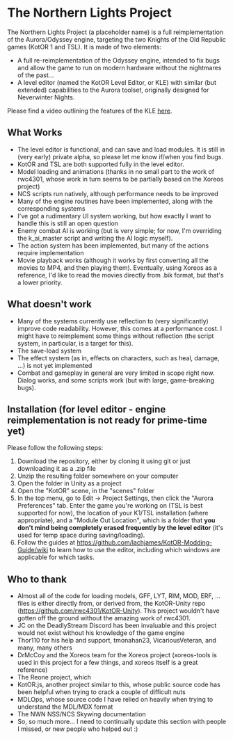 # The Northern Lights Project

The Northern Lights Project (a placeholder name) is a full reimplementation of the Aurora/Odyssey engine, targeting the two Knights of the Old Republic games (KotOR 1 and TSL). It is made of two elements:
 - A full re-reimplementation of the Odyssey engine, intended to fix bugs and allow the game to run on modern hardware without the nightmares of the past...
 - A level editor (named the KotOR Level Editor, or KLE) with similar (but extended) capabilities to the Aurora toolset, originally designed for Neverwinter Nights.
 
Please find a video outlining the features of the KLE [here](https://www.youtube.com/watch?v=HoQwFkdiEkk).

## What Works
 - The level editor is functional, and can save and load modules. It is still in (very early) private alpha, so please let me know if/when you find bugs.
 - KotOR and TSL are both supported fully in the level editor.
 - Model loading and animations (thanks in no small part to the work of rwc4301, whose work in turn seems to be partially based on the Xoreos project) 
 - NCS scripts run natively, although performance needs to be improved
 - Many of the engine routines have been implemented, along with the corresponding systems
 - I've got a rudimentary UI system working, but how exactly I want to handle this is still an open question
 - Enemy combat AI is working (but is very simple; for now, I'm overriding the k_ai_master script and writing the AI logic myself).
 - The action system has been implemented, but many of the actions require implementation
 - Movie playback works (although it works by first converting all the movies to MP4, and then playing them). Eventually, using Xoreos as a reference, I'd like to read the movies directly from .bik format, but that's a lower priority.
 
## What doesn't work
 - Many of the systems currently use reflection to (very significantly) improve code readability. However, this comes at a performance cost. I might have to reimplement some things without reflection (the script system, in particular, is a target for this).
 - The save-load system
 - The effect system (as in, effects on characters, such as heal, damage, ...) is not yet implemented
 - Combat and gameplay in general are very limited in scope right now. Dialog works, and some scripts work (but with large, game-breaking bugs).
 
## Installation (for level editor - engine reimplementation is not ready for prime-time yet)
Please follow the following steps:
 1. Download the repository, either by cloning it using git or just downloading it as a .zip file
 2. Unzip the resulting folder somewhere on your computer
 3. Open the folder in Unity as a project
 4. Open the "KotOR" scene, in the "scenes" folder
 5. In the top menu, go to Edit -> Project Settings, then click the "Aurora Preferences" tab. Enter the game you're working on (TSL is best supported for now), the location of your K1/TSL installation (where appropriate), and a "Module Out Location", which is a folder that **you don't mind being completely erased frequently by the level editor** (it's used for temp space during saving/loading).
 6. Follow the guides at https://github.com/lachjames/KotOR-Modding-Guide/wiki to learn how to use the editor, including which windows are applicable for which tasks.

## Who to thank
 - Almost all of the code for loading models, GFF, LYT, RIM, MOD, ERF, ... files is either directly from, or derived from, the KotOR-Unity repo (https://github.com/rwc4301/KotOR-Unity). This project wouldn't have gotten off the ground without the amazing work of rwc4301.
 - JC on the DeadlyStream Discord has been invaluable and this project would not exist without his knowledge of the game engine
 - Thor110 for his help and support, tmonahan23, VicariousVeteran, and many, many others
 - DrMcCoy and the Xoreos team for the Xoreos project (xoreos-tools is used in this project for a few things, and xoreos itself is a great reference)
 - The Reone project, which
 - KotOR.js, another project similar to this, whose public source code has been helpful when trying to crack a couple of difficult nuts
 - MDLOps, whose source code I have relied on heavily when trying to understand the MDL/MDX format
 - The NWN NSS/NCS Skywing documentation
 - So, so much more... I need to continually update this section with people I missed, or new people who helped out :)
